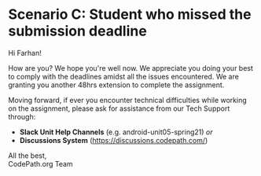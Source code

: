 # Scenario C: Student who missed the submission deadline

Hi Farhan!

How are you? We hope you're well now.
We appreciate you doing your best to comply with the deadlines amidst all the issues encountered. We are granting you another 48hrs extension to complete the assignment.

Moving forward, if ever you encounter technical difficulties while working on the assignment, please ask for assistance from our Tech Support through:
* **Slack Unit Help Channels** (e.g. android-unit05-spring21) *or*
* **Discussions System** (https://discussions.codepath.com/)

All the best,  
CodePath.org Team
